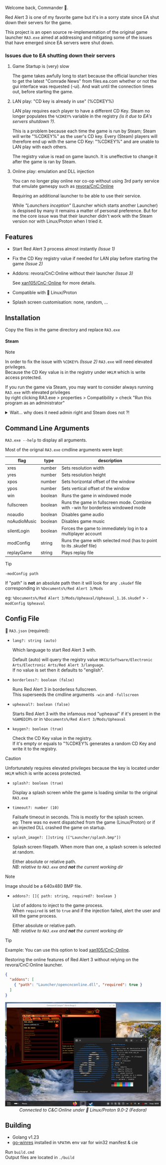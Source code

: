 Welcome back, Commander 🫡.

Red Alert 3 is one of my favorite game but it's in a sorry state since EA shut down their servers for the game.

This project is an open source re-implementation of the original game launcher `RA3.exe` aimed at addressing and mitigating some of the issues that have emerged since EA servers were shut down.

### Issues due to EA shutting down their servers

1. Game Startup is (very) slow

   The game takes awfully long to start because the official launcher tries to get the latest "Comrade News" from files.ea.com
   whether or not the gui interface was requested (-ui). And wait until the connection times out, before starting the game.

2. LAN play: "CD key is already in use" (%CDKEY%)

   LAN play requires each player to have a different CD Key.
   Steam no longer populates the `%CDKEY%` variable in the registry _(is it due to EA's servers shutdown ?)_.
  
   This is a problem because each time the game is run by Steam; Steam will write "%CDKEY%" as the user's CD key.
   Every (Steam) players will therefore end up with the same CD Key: "%CDKEY%" and are unable to LAN play with each others.

   The registry value is read on game launch. It is uneffective to change it after the game is ran by Steam.

3. Online play: emulation and DLL injection

   You can no longer play online nor co-op without using 3rd party service that emulate gamespy such as [revora/CnC:Online](https://cnc-online.net/en/)

   Requiring an additional launcher to be able to use their service.
 
   While _"Launchers inception"_ (Launcher which starts another Launcher) is despised by many it remains a matter of personal preference. 
   But for me the core issue was that their launcher didn't work with the Steam version nor with Linux/Proton when I tried it.

## Features

- Start Red Alert 3 process almost instantly _(Issue 1)_

- Fix the CD Key registry value if needed for LAN play before starting the game _(Issue 2)_

- Addons: revora/CnC:Online without their launcher _(Issue 3)_

  See [xan105/CnC-Online](https://github.com/xan105/CnC-Online) for more details.
  
- Compatible with 🐧 Linux/Proton

- Splash screen customisation: none, random, ...

## Installation

Copy the files in the game directory and replace `RA3.exe`

#### Steam

> [!NOTE]
> In order to fix the issue with `%CDKEY%` _(Issue 2)_ `RA3.exe` will need elevated privileges.<br/>
> Because the CD Key value is in the registry under `HKLM` which is write access protected.
>
> If you run the game via Steam, you may want to consider always running `RA3.exe` with elevated privileges<br/>
> by right clicking RA3.exe > properties > Compatibility > check "Run this program as an administrator"

<details><summary>Wait... why does it need admin right and Steam does not ?!</summary>
<br/>
Steam has its own windows service running in the background with system privileges (`steamservice.exe`) to do these kind of operations silently without the end user noticing.
</details>

## Command Line Arguments

`RA3.exe --help` to display all arguments.

Most of the orignal `RA3.exe` cmdline arguments were kept:

|flag|type|description|
|----|----|-----------|
|xres|number|Sets resolution width|
|yres|number|Sets resolution height|
|xpos|number|Sets horizontal offset of the window|
|ypos|number|Sets vertical offset of the window|
|win|boolean|Runs the game in windowed mode|
|fullscreen|boolean|Runs the game in fullscreen mode. Combine with -win for borderless windowed mode|
|noaudio|boolean|Disables game audio|
|noAudioMusic|boolean|Disables game music|
|silentLogin|boolean|Forces the game to immediately log in to a multiplayer account|
|modConfig|string|Runs the game with selected mod (has to point to its .skudef file)|
|replayGame|string|Plays replay file|

> [!TIP]
> `-modConfig path`
> 
> If "path" is **not** an absolute path then it will look for any `.skudef` file corresponding in `%Documents%/Red Alert 3/Mods`
>
> eg: `%Documents%/Red Alert 3/Mods/Upheaval/Upheaval_1.16.skudef` > `-modConfig Upheaval`

## Config File

📄 `RA3.json` (required): 

- `lang?: string (auto)`

  Which language to start Red Alert 3 with.

  Default (auto) will query the registry value `HKCU/Software/Electronic Arts/Electronic Arts/Red Alert 3/language`.<br/>
  If no value is set then it defaults to "english".

- `borderless?: boolean (false)`

  Runs Red Alert 3 in borderless fullscreen.<br/>
  This superseeds the cmdline arguments `-win` and `-fullscreen`
 
- `upheaval?: boolean (false)`

  Starts Red Alert 3 with the infamous mod "upheaval" if it's present in the `%GAMEDIR%` or in `%Documents%/Red Alert 3/Mods/Upheaval`

- `keygen?: boolean (true)`

  Check the CD Key value in the registry.<br/>
  If it's empty or equals to "%CDKEY% generates a random CD Key and write it to the registry.

> [!CAUTION]
> Unfortunately requires elevated privileges because the key is located under `HKLM` which is write access protected.

- `splash?: boolean (true)`

  Display a splash screen while the game is loading similar to the original `RA3.exe`
  
- `timeout?: number (10)`

  Failsafe timeout in seconds. This is mostly for the splash screen.<br/>
  eg: There was no event dispatched from the game (Linux/Proton) or if an injected DLL crashed the game on startup. 

- `splash_image?: []string (["Launcher/splash.bmp"])`

  Splash screen filepath. When more than one, a splash screen is selected at random.

  Either absolute or relative path.<br/>
  _NB: relative to `RA3.exe` and **not** the current working dir_

> [!NOTE]
> Image should be a 640x480 BMP file.

- `addons?: []{ path: string, required?: boolean }`

  List of addons to inject to the game process.<br/>
  When `required` is set to `true` and if the injection failed, alert the user and kill the game process.

  Either absolute or relative path.<br/>
  _NB: relative to `RA3.exe` and **not** the current working dir_

> [!TIP]
> Example: You can use this option to load [xan105/CnC-Online](https://github.com/xan105/CnC-Online).
>
> Restoring the online features of Red Alert 3 without relying on the revora/CnC:Online launcher.

  ```json
  {
    "addons": [
      { "path": "Launcher/opencnconline.dll", "required": true }
    ]
  }
  ```

  <p align="center">
    <img src="https://github.com/xan105/RA3-Launcher/raw/main/screenshot/linux_proton.png">
    <em>Connected to C&C:Online under 🐧 Linux/Proton 9.0-2 (Fedora)</em>
  </p>

## Building

- Golang v1.23
- [go-winres](https://github.com/tc-hib/go-winres) installed in `%PATH%` env var for win32 manifest & cie

Run `build.cmd`<br/>
Output files are located in `./build`
